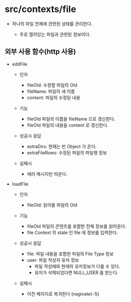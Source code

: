 # src/contexts/file

- 하나의 파일 전체에 관련된 상태를 관리한다.

    - 주로 열려있는 파일과 관련된 정보이다.


## 외부 사용 함수(http 사용)

- editFile

    - 인자
        - fileOId: 수정할 파일의 OId
        - fileName: 파일의 새 이름
        - content: 파일의 수정된 내용

    - 기능
        - fileOId 파일의 이름을 fileName 으로 갱신한다.
        - fileOId 파일의 내용을 content 로 갱신한다.

    - 성공시 응답
        - extraDirs: 현재는 빈 Object 가 온다.
        - extraFileRows: 수정된 파일의 파일행 정보

    - 실패시
        - 에러 메시지만 띄운다.

- loadFile

    - 인자
        - fileOId: 읽어올 파일의 OId

    - 기능
        - fileOId 파일의 콘텐츠를 포함한 전체 정보를 읽어온다.
        - file Context 의 state 인 file 에 정보를 입력한다.

    - 성공시 응답
        - file: 파일 내용을 포함한 파일의 File Type 정보
        - user: 파일 작성자 유저 정보
            - 파일 작성때와 현재의 유저정보가 다를 수 있다.
            - 유저가 삭제되었다면 NULL_USER 를 받는다.
        
    - 실패시
        - 이전 페이지로 복귀한다 (nagivate(-1))